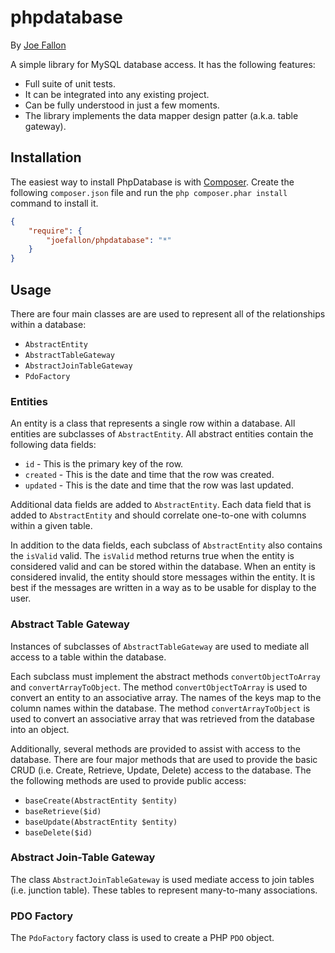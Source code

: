 # phpdatabase

By [Joe Fallon](http://blog.joefallon.net)

A simple library for MySQL database access. It has the following features:

*   Full suite of unit tests.
*   It can be integrated into any existing project.
*   Can be fully understood in just a few moments.
*   The library implements the data mapper design patter (a.k.a. table gateway).

## Installation

The easiest way to install PhpDatabase is with
[Composer](https://getcomposer.org/). Create the following `composer.json` file
and run the `php composer.phar install` command to install it.

```json
{
    "require": {
        "joefallon/phpdatabase": "*"
    }
}
```

## Usage

There are four main classes are are used to represent all of the relationships
within a database: 

*   `AbstractEntity`
*   `AbstractTableGateway`
*   `AbstractJoinTableGateway`
*   `PdoFactory`

### Entities

An entity is a class that represents a single row within a database. All entities 
are subclasses of `AbstractEntity`. All abstract entities contain the following 
data fields:

*   `id` - This is the primary key of the row.
*   `created` - This is the date and time that the row was created.
*   `updated` - This is the date and time that the row was last updated.
    
Additional data fields are added to `AbstractEntity`. Each data field that is 
added to `AbstractEntity` and should correlate one-to-one with columns within a 
given table. 

In addition to the data fields, each subclass of `AbstractEntity` also
contains the `isValid` valid. The `isValid` method returns true when the entity is
considered valid and can be stored within the database. When an entity is considered
invalid, the entity should store messages within the entity. It is best if the messages
are written in a way as to be usable for display to the user.

### Abstract Table Gateway

Instances of subclasses of `AbstractTableGateway` are used to mediate all access to
a table within the database. 

Each subclass must implement the abstract methods
`convertObjectToArray` and `convertArrayToObject`. The method `convertObjectToArray`
is used to convert an entity to an associative array. The names of the keys map
to the column names within the database. The method `convertArrayToObject` is
used to convert an associative array that was retrieved from the database into
an object.

Additionally, several methods are provided to assist with access to the database.
There are four major methods that are used to provide the basic CRUD (i.e. Create,
Retrieve, Update, Delete) access to the database. The the following methods are
used to provide public access:

*   `baseCreate(AbstractEntity $entity)`
*   `baseRetrieve($id)`
*   `baseUpdate(AbstractEntity $entity)`
*   `baseDelete($id)`

### Abstract Join-Table Gateway

The class `AbstractJoinTableGateway` is used mediate access to join tables 
(i.e. junction table). These tables to represent many-to-many associations.

### PDO Factory

The `PdoFactory` factory class is used to create a PHP `PDO` object.

